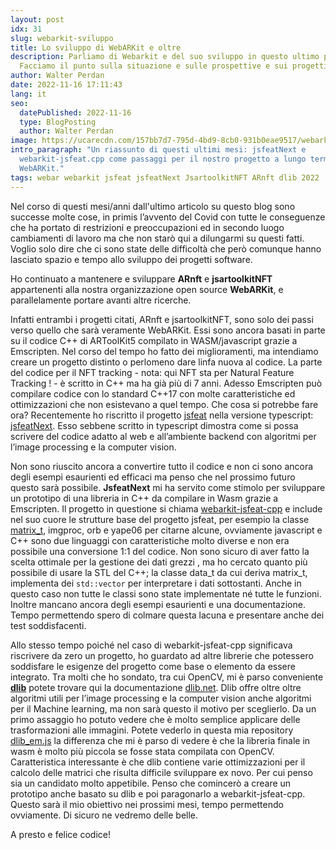 ```yaml
---
layout: post
idx: 31
slug: webarkit-sviluppo
title: Lo sviluppo di WebARKit e oltre
description: Parliamo di Webarkit e del suo sviluppo in questo ultimo periodo.
  Facciamo il punto sulla situazione e sulle prospettive e sui progetti futuri.
author: Walter Perdan
date: 2022-11-16 17:11:43
lang: it
seo:
  datePublished: 2022-11-16
  type: BlogPosting
  author: Walter Perdan
image: https://ucarecdn.com/157bb7d7-795d-4bd9-8cb0-931b0eae9517/webarkit_logo_social.jpg
intro_paragraph: "Un riassunto di questi ultimi mesi: jsfeatNext e
  webarkit-jsfeat.cpp come passaggi per il nostro progetto a lungo termine
  WebARKit."
tags: webar webarkit jsfeat jsfeatNext JsartoolkitNFT ARnft dlib 2022
---
```

Nel corso di questi mesi/anni dall'ultimo articolo su questo blog sono successe molte cose, in primis l’avvento del Covid con tutte le conseguenze che ha portato di restrizioni e preoccupazioni ed in secondo luogo cambiamenti di lavoro ma che non starò qui a dilungarmi su questi fatti. Voglio solo dire che ci sono state delle difficoltà che però comunque hanno lasciato spazio e tempo allo sviluppo dei progetti software.

Ho continuato a mantenere e sviluppare **ARnft** e **jsartoolkitNFT** appartenenti alla nostra organizzazione open source **WebARKit**, e parallelamente portare avanti altre ricerche. 

Infatti entrambi i progetti citati, ARnft e jsartoolkitNFT, sono solo dei passi verso quello che sarà veramente WebARKit. Essi sono ancora basati in parte su il codice C++ di ARToolKit5 compilato in WASM/javascript grazie a Emscripten. Nel corso del tempo ho fatto dei miglioramenti, ma intendiamo creare un progetto distinto o perlomeno dare linfa nuova al codice. La parte del codice per il NFT tracking - nota: qui NFT sta per Natural Feature Tracking ! - è scritto in C++ ma ha già più di 7 anni. Adesso Emscripten può compilare codice con lo standard C++17 con molte caratteristiche ed ottimizzazioni che non esistevano a quel tempo. Che cosa si potrebbe fare ora? Recentemente ho riscritto il progetto [jsfeat](https://github.com/inspirit/jsfeat) nella versione typescript: [jsfeatNext](https://github.com/webarkit/jsfeatNext). Esso sebbene scritto in typescript dimostra come si possa scrivere del codice adatto al web e all’ambiente backend con algoritmi per l’image processing e la computer vision.

Non sono riuscito ancora a convertire tutto il codice e non ci sono ancora degli esempi esaurienti ed efficaci ma penso che nel prossimo futuro questo sarà possibile. **JsfeatNext** mi ha servito come stimolo per sviluppare un prototipo di una libreria in C++ da compilare in Wasm grazie a Emscripten. Il progetto in questione si chiama [webarkit-jsfeat-cpp](https://github.com/kalwalt/webarkit-jsfeat-cpp) e include nel suo cuore le strutture base del progetto jsfeat, per esempio la classe [matrix_t](https://inspirit.github.io/jsfeat/#structs), imgproc, orb e yape06 per citarne alcune, ovviamente javascript e C++ sono due linguaggi con caratteristiche molto diverse e non era possibile una conversione 1:1 del codice. Non sono sicuro di aver fatto la scelta ottimale per la gestione dei dati grezzi , ma ho cercato quanto più possibile di usare la STL del C++; la classe data_t da cui deriva matrix_t, implementa dei `std::vector` per interpretare i dati sottostanti. Anche in questo caso non tutte le classi sono state implementate né tutte le funzioni.  Inoltre mancano ancora degli esempi esaurienti e una documentazione. Tempo permettendo spero di colmare questa lacuna e presentare anche dei test soddisfacenti.

Allo stesso tempo poiché nel caso di webarkit-jsfeat-cpp significava riscrivere da zero un progetto, ho guardato ad altre librerie che potessero soddisfare le esigenze del progetto come base o elemento da essere integrato. Tra molti che ho sondato, tra cui OpenCV, mi è parso conveniente **[dlib](https://github.com/davisking/dlib)** potete trovare qui la documentazione [dlib.net](http://dlib.net/). Dlib offre oltre oltre algoritmi utili per l’image processing e la computer vision anche algoritmi per il Machine learning, ma non sarà questo il motivo per sceglierlo. Da un primo assaggio ho potuto vedere che è molto semplice applicare delle trasformazioni alle immagini. Potete vederlo in questa mia repository [dlib_em.js](https://github.com/kalwalt/dlib_em.js) la differenza che mi è parso di vedere è che la libreria finale in wasm è molto più piccola se fosse stata compilata con OpenCV. Caratteristica interessante è che dlib contiene varie ottimizzazioni per il calcolo delle matrici che risulta difficile sviluppare ex novo. Per cui penso sia un candidato molto appetibile. Penso che comincerò a creare un prototipo anche basato su dlib e poi paragonarlo a webarkit-jsfeat-cpp. Questo sarà il mio obiettivo nei prossimi mesi, tempo permettendo ovviamente. Di sicuro ne vedremo delle belle.

A presto e felice codice!
